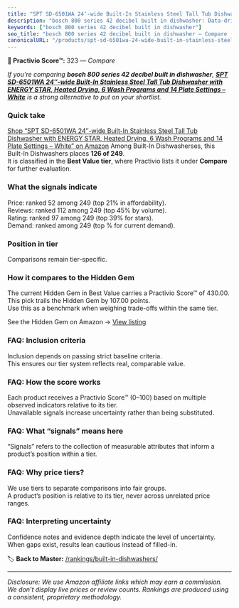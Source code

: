 ```yaml
---
title: "SPT SD-6501WA 24″-wide Built-In Stainless Steel Tall Tub Dishwasher with ENERGY STAR, Heated Drying, 6 Wash Programs and 14 Plate Settings – White"
description: "bosch 800 series 42 decibel built in dishwasher: Data-driven ranking using the Practivio Score™. Positioned by quality, value, demand, findability, momentum."
keywords: ["bosch 800 series 42 decibel built in dishwasher"]
seo_title: "bosch 800 series 42 decibel built in dishwasher — Compare (2025)"
canonicalURL: "/products/spt-sd-6501wa-24-wide-built-in-stainless-steel-tall-tub-dishwasher-with-energy-star-heated-drying-6-wash-programs-and-14-plate-settings-white-B09HWSB523/"
---
```


**🛒 Practivio Score™:** 323 — _Compare_


*If you're comparing **bosch 800 series 42 decibel built in dishwasher**, **[SPT SD-6501WA 24″-wide Built-In Stainless Steel Tall Tub Dishwasher with ENERGY STAR, Heated Drying, 6 Wash Programs and 14 Plate Settings – White](https://www.amazon.com/dp/B09HWSB523?tag=practivio-20)** is a strong alternative to put on your shortlist.*
### Quick take
[Shop “SPT SD-6501WA 24″-wide Built-In Stainless Steel Tall Tub Dishwasher with ENERGY STAR, Heated Drying, 6 Wash Programs and 14 Plate Settings – White” on Amazon](https://www.amazon.com/dp/B09HWSB523?tag=practivio-20)
Among Built-In Dishwasherses, this Built-In Dishwashers places **126 of 249**.  
It is classified in the **Best Value tier**, where Practivio lists it under **Compare** for further evaluation.

### What the signals indicate
Price: ranked 52 among 249 (top 21% in affordability).  
Reviews: ranked 112 among 249 (top 45% by volume).  
Rating: ranked 97 among 249 (top 39% for stars).  
Demand: ranked  among 249 (top % for current demand).

### Position in tier
Comparisons remain tier-specific.

### How it compares to the Hidden Gem
The current Hidden Gem in Best Value carries a Practivio Score™ of 430.00.  
This pick trails the Hidden Gem by 107.00 points.  
Use this as a benchmark when weighing trade-offs within the same tier.  

See the Hidden Gem on Amazon → [View listing](https://www.amazon.com/dp/B09ST4M8VF?tag=practivio-20)

### FAQ: Inclusion criteria
Inclusion depends on passing strict baseline criteria.  
This ensures our tier system reflects real, comparable value.

### FAQ: How the score works
Each product receives a Practivio Score™ (0–100) based on multiple observed indicators relative to its tier.  
Unavailable signals increase uncertainty rather than being substituted.

### FAQ: What “signals” means here
“Signals” refers to the collection of measurable attributes that inform a product’s position within a tier.

### FAQ: Why price tiers?
We use tiers to separate comparisons into fair groups.  
A product’s position is relative to its tier, never across unrelated price ranges.

### FAQ: Interpreting uncertainty
Confidence notes and evidence depth indicate the level of uncertainty.  
When gaps exist, results lean cautious instead of filled-in.

<!-- Missing template for Compare/CompareWithinPriceClass -->


🏷️ **Back to Master:** [/rankings/built-in-dishwashers/](/rankings/built-in-dishwashers/)

---
_Disclosure: We use Amazon affiliate links which may earn a commission. We don’t display live prices or review counts. Rankings are produced using a consistent, proprietary methodology._
